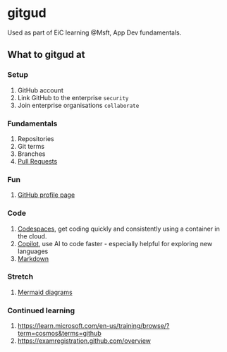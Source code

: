 # gitgud

Used as part of EiC learning @Msft, App Dev fundamentals.

## What to gitgud at

### Setup

1. GitHub account
1. Link GitHub to the enterprise `security`
1. Join enterprise organisations `collaborate`

### Fundamentals

1. Repositories
1. Git terms
1. Branches
1. [Pull Requests](https://learn.microsoft.com/en-us/training/modules/manage-changes-pull-requests-github/)

### Fun

1. [GitHub profile page](https://docs.github.com/en/account-and-profile/setting-up-and-managing-your-github-profile/customizing-your-profile/managing-your-profile-readme)

### Code

1. [Codespaces](https://github.com/features/codespaces), get coding quickly and consistently using a container in the cloud.
1. [Copilot](https://github.com/features/copilot), use AI to code faster - especially helpful for exploring new languages
1. [Markdown](https://docs.github.com/en/get-started/writing-on-github/getting-started-with-writing-and-formatting-on-github/basic-writing-and-formatting-syntax)
 
### Stretch

1. [Mermaid diagrams](https://mermaid.live/)

### Continued learning

1. https://learn.microsoft.com/en-us/training/browse/?term=cosmos&terms=github
1. https://examregistration.github.com/overview
